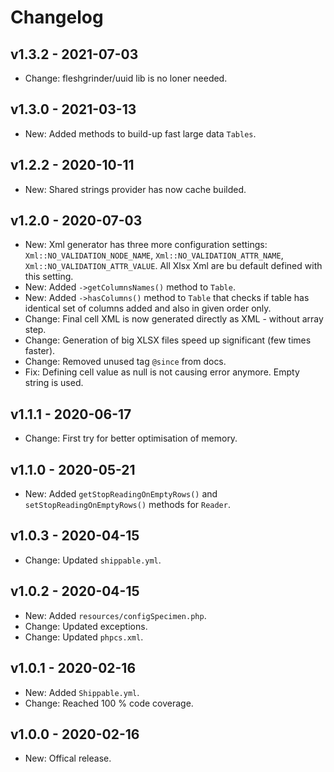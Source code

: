 # Changelog

## v1.3.2 - 2021-07-03

- Change: fleshgrinder/uuid lib is no loner needed.

## v1.3.0 - 2021-03-13

- New: Added methods to build-up fast large data `Tables`.

## v1.2.2 - 2020-10-11

- New: Shared strings provider has now cache builded.

## v1.2.0 - 2020-07-03

- New: Xml generator has three more configuration settings: `Xml::NO_VALIDATION_NODE_NAME`, `Xml::NO_VALIDATION_ATTR_NAME`, `Xml::NO_VALIDATION_ATTR_VALUE`. All Xlsx Xml are bu default defined with this setting.
- New: Added `->getColumnsNames()` method to `Table`.
- New: Added `->hasColumns()` method to `Table` that checks if table has identical set of columns added and also in given order only.
- Change: Final cell XML is now generated directly as XML - without array step.
- Change: Generation of big XLSX files speed up significant (few times faster).
- Change: Removed unused tag `@since` from docs.
- Fix: Defining cell value as null is not causing error anymore. Empty string is used.

## v1.1.1 - 2020-06-17

- Change: First try for better optimisation of memory.

## v1.1.0 - 2020-05-21

- New: Added `getStopReadingOnEmptyRows()` and `setStopReadingOnEmptyRows()` methods for `Reader`.

## v1.0.3 - 2020-04-15

- Change: Updated `shippable.yml`.

## v1.0.2 - 2020-04-15

- New: Added `resources/configSpecimen.php`.
- Change: Updated exceptions.
- Change: Updated `phpcs.xml`.

## v1.0.1 - 2020-02-16

- New: Added `Shippable.yml`.
- Change: Reached 100 % code coverage.

## v1.0.0 - 2020-02-16

- New: Offical release.
